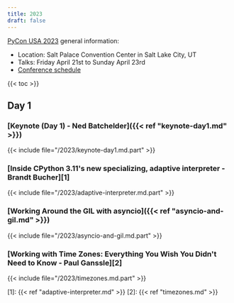 ```yaml
---
title: 2023
draft: false
---
```


[PyCon USA 2023](https://us.pycon.org/2023/) general information:

- Location: Salt Palace Convention Center in Salt Lake City, UT
- Talks: Friday April 21st to Sunday April 23rd
- [Conference schedule](https://us.pycon.org/2023/schedule/)

{{< toc >}}

## Day 1

### [Keynote (Day 1) - Ned Batchelder]({{< ref "keynote-day1.md" >}})

{{< include file="/2023/keynote-day1.md.part" >}}

### [Inside CPython 3.11's new specializing, adaptive interpreter - Brandt Bucher][1]

{{< include file="/2023/adaptive-interpreter.md.part" >}}

### [Working Around the GIL with asyncio]({{< ref "asyncio-and-gil.md" >}})

{{< include file="/2023/asyncio-and-gil.md.part" >}}

### [Working with Time Zones: Everything You Wish You Didn't Need to Know - Paul Ganssle][2]

{{< include file="/2023/timezones.md.part" >}}

[1]: {{< ref "adaptive-interpreter.md" >}}
[2]: {{< ref "timezones.md" >}}
